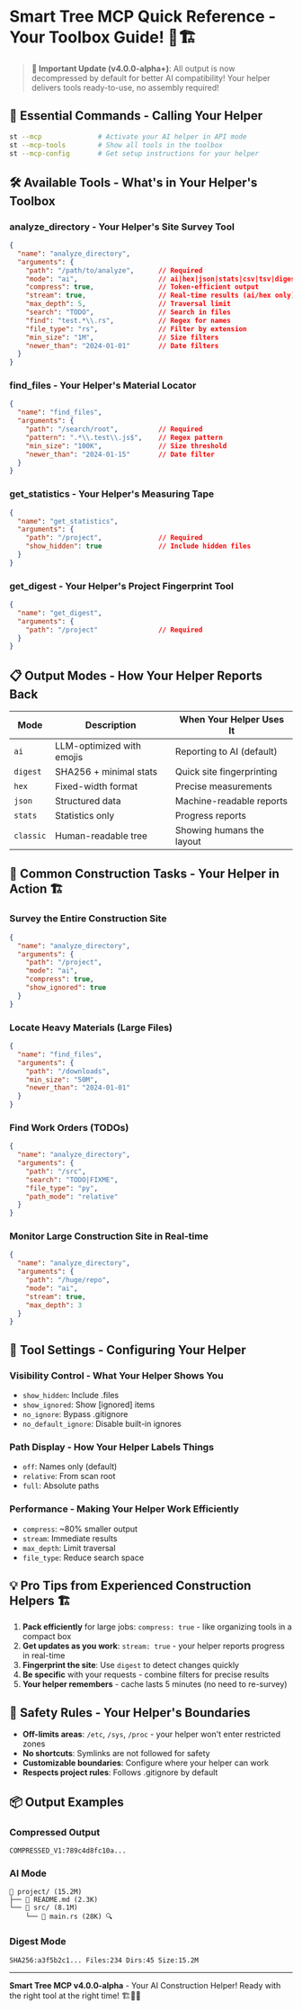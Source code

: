 # Smart Tree MCP Quick Reference - Your Toolbox Guide! 🧰🏗️

> **📢 Important Update (v4.0.0-alpha+)**: All output is now decompressed by default for better AI compatibility! Your helper delivers tools ready-to-use, no assembly required!

## 🚀 Essential Commands - Calling Your Helper

```bash
st --mcp              # Activate your AI helper in API mode
st --mcp-tools        # Show all tools in the toolbox
st --mcp-config       # Get setup instructions for your helper
```

## 🛠️ Available Tools - What's in Your Helper's Toolbox

### analyze_directory - Your Helper's Site Survey Tool
```json
{
  "name": "analyze_directory",
  "arguments": {
    "path": "/path/to/analyze",      // Required
    "mode": "ai",                    // ai|hex|json|stats|csv|tsv|digest
    "compress": true,                // Token-efficient output
    "stream": true,                  // Real-time results (ai/hex only)
    "max_depth": 5,                  // Traversal limit
    "search": "TODO",                // Search in files
    "find": "test.*\\.rs",           // Regex for names
    "file_type": "rs",               // Filter by extension
    "min_size": "1M",                // Size filters
    "newer_than": "2024-01-01"       // Date filters
  }
}
```

### find_files - Your Helper's Material Locator
```json
{
  "name": "find_files",
  "arguments": {
    "path": "/search/root",          // Required
    "pattern": ".*\\.test\\.js$",    // Regex pattern
    "min_size": "100K",              // Size threshold
    "newer_than": "2024-01-15"       // Date filter
  }
}
```

### get_statistics - Your Helper's Measuring Tape
```json
{
  "name": "get_statistics",
  "arguments": {
    "path": "/project",              // Required
    "show_hidden": true              // Include hidden files
  }
}
```

### get_digest - Your Helper's Project Fingerprint Tool
```json
{
  "name": "get_digest",
  "arguments": {
    "path": "/project"               // Required
  }
}
```

## 📋 Output Modes - How Your Helper Reports Back

| Mode | Description | When Your Helper Uses It |
|------|-------------|----------|
| `ai` | LLM-optimized with emojis | Reporting to AI (default) |
| `digest` | SHA256 + minimal stats | Quick site fingerprinting |
| `hex` | Fixed-width format | Precise measurements |
| `json` | Structured data | Machine-readable reports |
| `stats` | Statistics only | Progress reports |
| `classic` | Human-readable tree | Showing humans the layout |

## 🎯 Common Construction Tasks - Your Helper in Action 🏗️

### Survey the Entire Construction Site
```json
{
  "name": "analyze_directory",
  "arguments": {
    "path": "/project",
    "mode": "ai",
    "compress": true,
    "show_ignored": true
  }
}
```

### Locate Heavy Materials (Large Files)
```json
{
  "name": "find_files",
  "arguments": {
    "path": "/downloads",
    "min_size": "50M",
    "newer_than": "2024-01-01"
  }
}
```

### Find Work Orders (TODOs)
```json
{
  "name": "analyze_directory",
  "arguments": {
    "path": "/src",
    "search": "TODO|FIXME",
    "file_type": "py",
    "path_mode": "relative"
  }
}
```

### Monitor Large Construction Site in Real-time
```json
{
  "name": "analyze_directory",
  "arguments": {
    "path": "/huge/repo",
    "mode": "ai",
    "stream": true,
    "max_depth": 3
  }
}
```

## 🔧 Tool Settings - Configuring Your Helper

### Visibility Control - What Your Helper Shows You
- `show_hidden`: Include .files
- `show_ignored`: Show [ignored] items
- `no_ignore`: Bypass .gitignore
- `no_default_ignore`: Disable built-in ignores

### Path Display - How Your Helper Labels Things
- `off`: Names only (default)
- `relative`: From scan root
- `full`: Absolute paths

### Performance - Making Your Helper Work Efficiently
- `compress`: ~80% smaller output
- `stream`: Immediate results
- `max_depth`: Limit traversal
- `file_type`: Reduce search space

## 💡 Pro Tips from Experienced Construction Helpers 🏗️

1. **Pack efficiently** for large jobs: `compress: true` - like organizing tools in a compact box
2. **Get updates as you work**: `stream: true` - your helper reports progress in real-time
3. **Fingerprint the site**: Use `digest` to detect changes quickly
4. **Be specific** with your requests - combine filters for precise results
5. **Your helper remembers** - cache lasts 5 minutes (no need to re-survey)

## 🔐 Safety Rules - Your Helper's Boundaries

- **Off-limits areas**: `/etc`, `/sys`, `/proc` - your helper won't enter restricted zones
- **No shortcuts**: Symlinks are not followed for safety
- **Customizable boundaries**: Configure where your helper can work
- **Respects project rules**: Follows .gitignore by default

## 📦 Output Examples

### Compressed Output
```
COMPRESSED_V1:789c4d8fc10a...
```

### AI Mode
```
📁 project/ (15.2M)
├── 📄 README.md (2.3K)
└── 📁 src/ (8.1M)
    └── 📄 main.rs (28K) 🔍
```

### Digest Mode
```
SHA256:a3f5b2c1... Files:234 Dirs:45 Size:15.2M
```

---
**Smart Tree MCP v4.0.0-alpha** - Your AI Construction Helper! Ready with the right tool at the right time! 🏗️🌳✨ 